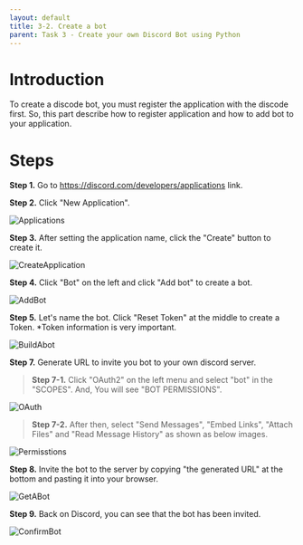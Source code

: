 ```yaml
---
layout: default
title: 3-2. Create a bot
parent: Task 3 - Create your own Discord Bot using Python
---
```


# Introduction

To create a discode bot, you must register the application with the discode first.
So, this part describe how to register application and how to add bot to your application.

# Steps

**Step 1.** Go to https://discord.com/developers/applications link.

**Step 2.** Click "New Application".

![Applications](https://user-images.githubusercontent.com/90645441/161938682-29044da0-a590-432a-9ff2-b66b3e3ef6d2.png)

**Step 3.** After setting the application name, click the "Create" button to create it.

![CreateApplication](https://user-images.githubusercontent.com/90645441/161938722-2908c095-5456-4341-8c05-3f7d3f311d6b.png)

**Step 4.** Click "Bot" on the left and click "Add bot" to create a bot.

![AddBot](https://user-images.githubusercontent.com/90645441/161938526-74839b13-2ae7-4f0d-80d1-b4f405dcc3d8.png)

**Step 5.** Let's name the bot. Click "Reset Token" at the middle to create a Token. 
*Token information is very important.

![BuildAbot](https://user-images.githubusercontent.com/90645441/161938845-f4535b7c-7ece-4138-bb77-ab19f089d0fe.png)

**Step 7.** Generate URL to invite you bot to your own discord server.

> **Step 7-1.** Click "OAuth2" on the left menu and select "bot" in the "SCOPES". And, You will see "BOT PERMISSIONS". 

![OAuth](https://user-images.githubusercontent.com/90645441/161939011-6b78328b-2265-4146-b9f2-46f1fedd7a82.png)
  
> **Step 7-2.** After then, select "Send Messages", "Embed Links", "Attach Files" and "Read Message History" as shown as below images.

![Permisstions](https://user-images.githubusercontent.com/90645441/161939022-54c3669f-d1a6-4b5d-843c-ca3a1092fe38.png)

**Step 8.** Invite the bot to the server by copying "the generated URL" at the bottom and pasting it into your browser.

![GetABot](https://user-images.githubusercontent.com/90645441/161939076-7dce2aea-1d25-4b15-ac82-a97d0216435c.png)

**Step 9.** Back on Discord, you can see that the bot has been invited.

![ConfirmBot](https://user-images.githubusercontent.com/90645441/161939110-b6add9e3-b998-46f8-90ab-4ba7a09f482a.png)
